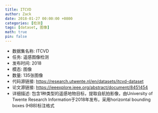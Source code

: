 ```yaml
---
title: ITCVD
author: Zack
date: 2018-01-27 00:00:00 +0800
categories: [检测]
tags: [dataset, 图像]
math: true
pin: false
---
```

- 数据集名称: ITCVD
- 任务: 遥感图像检测
- 发布时间: 2018
- 模态: 图像
- 数量: 135张图像
- 代码源链接: https://research.utwente.nl/en/datasets/itcvd-dataset
- 论文源链接: https://ieeexplore.ieee.org/abstract/document/8451454
- 详细描述: 包含1种类型的遥感地物目标，提取自航拍影像，由University of Twente Research Information于2018年发布，采用horizontal bounding boxes (HBB)标注格式
